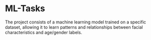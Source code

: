 # ML-Tasks
The project consists of a machine learning model trained on a specific dataset, allowing it to learn patterns and relationships between facial characteristics and age/gender labels.
